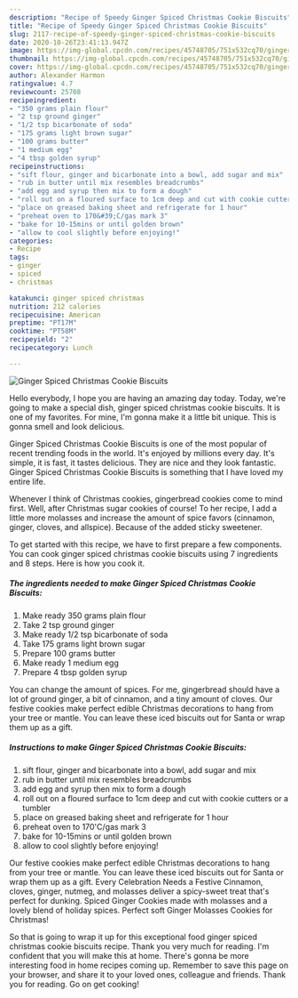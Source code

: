 ```yaml
---
description: "Recipe of Speedy Ginger Spiced Christmas Cookie Biscuits"
title: "Recipe of Speedy Ginger Spiced Christmas Cookie Biscuits"
slug: 2117-recipe-of-speedy-ginger-spiced-christmas-cookie-biscuits
date: 2020-10-26T23:41:13.947Z
image: https://img-global.cpcdn.com/recipes/45748705/751x532cq70/ginger-spiced-christmas-cookie-biscuits-recipe-main-photo.jpg
thumbnail: https://img-global.cpcdn.com/recipes/45748705/751x532cq70/ginger-spiced-christmas-cookie-biscuits-recipe-main-photo.jpg
cover: https://img-global.cpcdn.com/recipes/45748705/751x532cq70/ginger-spiced-christmas-cookie-biscuits-recipe-main-photo.jpg
author: Alexander Harmon
ratingvalue: 4.7
reviewcount: 25708
recipeingredient:
- "350 grams plain flour"
- "2 tsp ground ginger"
- "1/2 tsp bicarbonate of soda"
- "175 grams light brown sugar"
- "100 grams butter"
- "1 medium egg"
- "4 tbsp golden syrup"
recipeinstructions:
- "sift flour, ginger and bicarbonate into a bowl, add sugar and mix"
- "rub in butter until mix resembles breadcrumbs"
- "add egg and syrup then mix to form a dough"
- "roll out on a floured surface to 1cm deep and cut with cookie cutters or a tumbler"
- "place on greased baking sheet and refrigerate for 1 hour"
- "preheat oven to 170&#39;C/gas mark 3"
- "bake for 10-15mins or until golden brown"
- "allow to cool slightly before enjoying!"
categories:
- Recipe
tags:
- ginger
- spiced
- christmas

katakunci: ginger spiced christmas 
nutrition: 212 calories
recipecuisine: American
preptime: "PT17M"
cooktime: "PT58M"
recipeyield: "2"
recipecategory: Lunch

---
```



![Ginger Spiced Christmas Cookie Biscuits](https://img-global.cpcdn.com/recipes/45748705/751x532cq70/ginger-spiced-christmas-cookie-biscuits-recipe-main-photo.jpg)

Hello everybody, I hope you are having an amazing day today. Today, we're going to make a special dish, ginger spiced christmas cookie biscuits. It is one of my favorites. For mine, I'm gonna make it a little bit unique. This is gonna smell and look delicious.

Ginger Spiced Christmas Cookie Biscuits is one of the most popular of recent trending foods in the world. It's enjoyed by millions every day. It's simple, it is fast, it tastes delicious. They are nice and they look fantastic. Ginger Spiced Christmas Cookie Biscuits is something that I have loved my entire life.

Whenever I think of Christmas cookies, gingerbread cookies come to mind first. Well, after Christmas sugar cookies of course! To her recipe, I add a little more molasses and increase the amount of spice favors (cinnamon, ginger, cloves, and allspice). Because of the added sticky sweetener.


To get started with this recipe, we have to first prepare a few components. You can cook ginger spiced christmas cookie biscuits using 7 ingredients and 8 steps. Here is how you cook it.

<!--inarticleads1-->

##### The ingredients needed to make Ginger Spiced Christmas Cookie Biscuits:

1. Make ready 350 grams plain flour
1. Take 2 tsp ground ginger
1. Make ready 1/2 tsp bicarbonate of soda
1. Take 175 grams light brown sugar
1. Prepare 100 grams butter
1. Make ready 1 medium egg
1. Prepare 4 tbsp golden syrup


You can change the amount of spices. For me, gingerbread should have a lot of ground ginger, a bit of cinnamon, and a tiny amount of cloves. Our festive cookies make perfect edible Christmas decorations to hang from your tree or mantle. You can leave these iced biscuits out for Santa or wrap them up as a gift. 

<!--inarticleads2-->

##### Instructions to make Ginger Spiced Christmas Cookie Biscuits:

1. sift flour, ginger and bicarbonate into a bowl, add sugar and mix
1. rub in butter until mix resembles breadcrumbs
1. add egg and syrup then mix to form a dough
1. roll out on a floured surface to 1cm deep and cut with cookie cutters or a tumbler
1. place on greased baking sheet and refrigerate for 1 hour
1. preheat oven to 170&#39;C/gas mark 3
1. bake for 10-15mins or until golden brown
1. allow to cool slightly before enjoying!


Our festive cookies make perfect edible Christmas decorations to hang from your tree or mantle. You can leave these iced biscuits out for Santa or wrap them up as a gift. Every Celebration Needs a Festive Cinnamon, cloves, ginger, nutmeg, and molasses deliver a spicy-sweet treat that&#39;s perfect for dunking. Spiced Ginger Cookies made with molasses and a lovely blend of holiday spices. Perfect soft Ginger Molasses Cookies for Christmas! 

So that is going to wrap it up for this exceptional food ginger spiced christmas cookie biscuits recipe. Thank you very much for reading. I'm confident that you will make this at home. There's gonna be more interesting food in home recipes coming up. Remember to save this page on your browser, and share it to your loved ones, colleague and friends. Thank you for reading. Go on get cooking!
